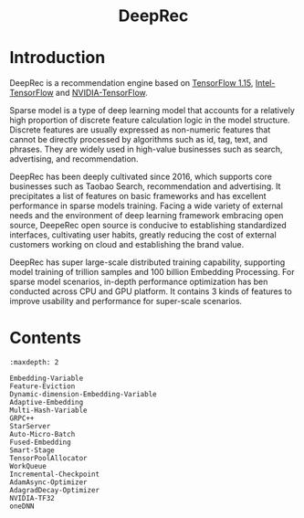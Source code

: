 <h1 align="center">
    DeepRec
</h1>

# Introduction
DeepRec is a recommendation engine based on [TensorFlow 1.15](https://www.tensorflow.org/), [Intel-TensorFlow](https://github.com/Intel-tensorflow/tensorflow) and [NVIDIA-TensorFlow](https://github.com/NVIDIA/tensorflow).


Sparse model is a type of deep learning model that accounts for a relatively high proportion of discrete feature calculation logic in the model structure. Discrete features are usually expressed as non-numeric features that cannot be directly processed by algorithms such as id, tag, text, and phrases. They are widely used in high-value businesses such as search, advertising, and recommendation.


DeepRec has been deeply cultivated since 2016, which supports core businesses such as Taobao Search, recommendation and advertising. It precipitates a list of features on basic frameworks and has excellent performance in sparse models training. Facing a wide variety of external needs and the environment of deep learning framework embracing open source, DeepeRec open source is conducive to establishing standardized interfaces, cultivating user habits, greatly reducing the cost of external customers working on cloud and establishing the brand value.


DeepRec has super large-scale distributed training capability, supporting model training of trillion samples and 100 billion Embedding Processing. For sparse model scenarios, in-depth performance optimization has ben conducted across CPU and GPU platform. It contains 3 kinds of features to improve usability and performance for super-scale scenarios. 

# Contents

```{toctree}
:maxdepth: 2

Embedding-Variable
Feature-Eviction
Dynamic-dimension-Embedding-Variable
Adaptive-Embedding
Multi-Hash-Variable
GRPC++
StarServer
Auto-Micro-Batch
Fused-Embedding
Smart-Stage
TensorPoolAllocator
WorkQueue
Incremental-Checkpoint
AdamAsync-Optimizer
AdagradDecay-Optimizer
NVIDIA-TF32
oneDNN
```
